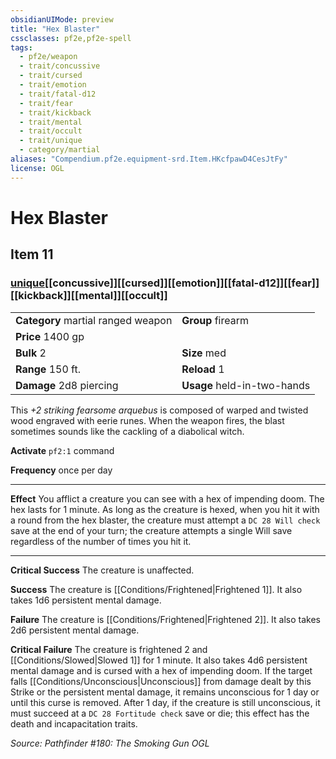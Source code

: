 ```yaml
---
obsidianUIMode: preview
title: "Hex Blaster"
cssclasses: pf2e,pf2e-spell
tags:
  - pf2e/weapon
  - trait/concussive
  - trait/cursed
  - trait/emotion
  - trait/fatal-d12
  - trait/fear
  - trait/kickback
  - trait/mental
  - trait/occult
  - trait/unique
  - category/martial
aliases: "Compendium.pf2e.equipment-srd.Item.HKcfpawD4CesJtFy"
license: OGL
---
```

# Hex Blaster
## Item 11
### [unique](unique "Unique Rarity Trait")[[concussive]][[cursed]][[emotion]][[fatal-d12]][[fear]][[kickback]][[mental]][[occult]]

|  |  |
| -- | -- |
| **Category** martial ranged weapon | **Group** firearm |
| **Price** 1400 gp |  |
| **Bulk** 2 | **Size** med |
|**Range** 150 ft.| **Reload** 1|
| **Damage** 2d8 piercing  | **Usage** held-in-two-hands |



This _+2 striking fearsome arquebus_ is composed of warped and twisted wood engraved with eerie runes. When the weapon fires, the blast sometimes sounds like the cackling of a diabolical witch.

**Activate** `pf2:1` command

**Frequency** once per day

* * *

**Effect** You afflict a creature you can see with a hex of impending doom. The hex lasts for 1 minute. As long as the creature is hexed, when you hit it with a round from the hex blaster, the creature must attempt a `DC 28 Will check` save at the end of your turn; the creature attempts a single Will save regardless of the number of times you hit it.

* * *

**Critical Success** The creature is unaffected.

**Success** The creature is [[Conditions/Frightened|Frightened 1]]. It also takes 1d6 persistent mental damage.

**Failure** The creature is [[Conditions/Frightened|Frightened 2]]. It also takes 2d6 persistent mental damage.

**Critical Failure** The creature is frightened 2 and [[Conditions/Slowed|Slowed 1]] for 1 minute. It also takes 4d6 persistent mental damage and is cursed with a hex of impending doom. If the target falls [[Conditions/Unconscious|Unconscious]] from damage dealt by this Strike or the persistent mental damage, it remains unconscious for 1 day or until this curse is removed. After 1 day, if the creature is still unconscious, it must succeed at a `DC 28 Fortitude check` save or die; this effect has the death and incapacitation traits.

*Source: Pathfinder #180: The Smoking Gun*
*OGL*
